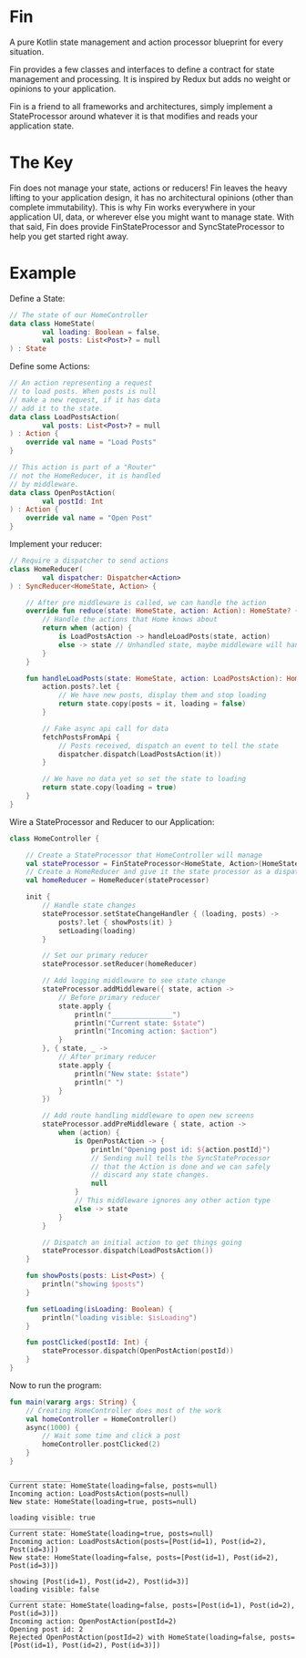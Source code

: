 # Fin
A pure Kotlin state management and action processor blueprint for every situation.

Fin provides a few classes and interfaces to define a contract for state management and processing.
It is inspired by Redux but adds no weight or opinions to your application.

Fin is a friend to all frameworks and architectures, simply implement a StateProcessor around
whatever it is that modifies and reads your application state.

# The Key
Fin does not manage your state, actions or reducers!
Fin leaves the heavy lifting to your application design, it has no architectural opinions (other than complete immutability).
This is why Fin works everywhere in your application UI, data, or wherever else you might want to manage state.
With that said, Fin does provide FinStateProcessor and SyncStateProcessor to help you get started right away.

# Example
Define a State:
```kotlin
// The state of our HomeController
data class HomeState(
        val loading: Boolean = false,
        val posts: List<Post>? = null
) : State
```
Define some Actions:
```kotlin
// An action representing a request
// to load posts. When posts is null
// make a new request, if it has data
// add it to the state.
data class LoadPostsAction(
        val posts: List<Post>? = null
) : Action {
    override val name = "Load Posts"
}

// This action is part of a "Router"
// not the HomeReducer, it is handled
// by middleware.
data class OpenPostAction(
        val postId: Int
) : Action {
    override val name = "Open Post"
}
```
Implement your reducer:
```kotlin
// Require a dispatcher to send actions
class HomeReducer(
        val dispatcher: Dispatcher<Action>
) : SyncReducer<HomeState, Action> {

    // After pre middleware is called, we can handle the action
    override fun reduce(state: HomeState, action: Action): HomeState? {
        // Handle the actions that Home knows about
        return when (action) {
            is LoadPostsAction -> handleLoadPosts(state, action)
            else -> state // Unhandled state, maybe middleware will handle it
        }
    }

    fun handleLoadPosts(state: HomeState, action: LoadPostsAction): HomeState? {
        action.posts?.let {
            // We have new posts, display them and stop loading
            return state.copy(posts = it, loading = false)
        }

        // Fake async api call for data
        fetchPostsFromApi {
            // Posts received, dispatch an event to tell the state
            dispatcher.dispatch(LoadPostsAction(it))
        }

        // We have no data yet so set the state to loading
        return state.copy(loading = true)
    }
}
```
Wire a StateProcessor and Reducer to our Application:
```kotlin
class HomeController {

    // Create a StateProcessor that HomeController will manage
    val stateProcessor = FinStateProcessor<HomeState, Action>(HomeState())
    // Create a HomeReducer and give it the state processor as a dispatcher
    val homeReducer = HomeReducer(stateProcessor)

    init {
        // Handle state changes
        stateProcessor.setStateChangeHandler { (loading, posts) ->
            posts?.let { showPosts(it) }
            setLoading(loading)
        }

        // Set our primary reducer
        stateProcessor.setReducer(homeReducer)

        // Add logging middleware to see state change
        stateProcessor.addMiddleware({ state, action ->
            // Before primary reducer
            state.apply {
                println("_______________")
                println("Current state: $state")
                println("Incoming action: $action")
            }
        }, { state, _ ->
            // After primary reducer
            state.apply {
                println("New state: $state")
                println(" ")
            }
        })

        // Add route handling middleware to open new screens
        stateProcessor.addPreMiddleware { state, action ->
            when (action) {
                is OpenPostAction -> {
                    println("Opening post id: ${action.postId}")
                    // Sending null tells the SyncStateProcessor
                    // that the Action is done and we can safely
                    // discard any state changes.
                    null
                }
                // This middleware ignores any other action type
                else -> state
            }
        }

        // Dispatch an initial action to get things going
        stateProcessor.dispatch(LoadPostsAction())
    }

    fun showPosts(posts: List<Post>) {
        println("showing $posts")
    }

    fun setLoading(isLoading: Boolean) {
        println("loading visible: $isLoading")
    }

    fun postClicked(postId: Int) {
        stateProcessor.dispatch(OpenPostAction(postId))
    }
}
```

Now to run the program:
```kotlin
fun main(vararg args: String) {
    // Creating HomeController does most of the work
    val homeController = HomeController()
    async(1000) {
        // Wait some time and click a post
        homeController.postClicked(2)
    }
}
```

    _______________
    Current state: HomeState(loading=false, posts=null)
    Incoming action: LoadPostsAction(posts=null)
    New state: HomeState(loading=true, posts=null)

    loading visible: true
    _______________
    Current state: HomeState(loading=true, posts=null)
    Incoming action: LoadPostsAction(posts=[Post(id=1), Post(id=2), Post(id=3)])
    New state: HomeState(loading=false, posts=[Post(id=1), Post(id=2), Post(id=3)])

    showing [Post(id=1), Post(id=2), Post(id=3)]
    loading visible: false
    _______________
    Current state: HomeState(loading=false, posts=[Post(id=1), Post(id=2), Post(id=3)])
    Incoming action: OpenPostAction(postId=2)
    Opening post id: 2
    Rejected OpenPostAction(postId=2) with HomeState(loading=false, posts=[Post(id=1), Post(id=2), Post(id=3)])